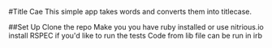 #Title Cae
This simple app takes words and converts them into titlecase.

##Set Up
Clone the repo
Make you you have ruby installed or use nitrious.io
install RSPEC if you'd like to run the tests
Code from lib file can be run in irb
